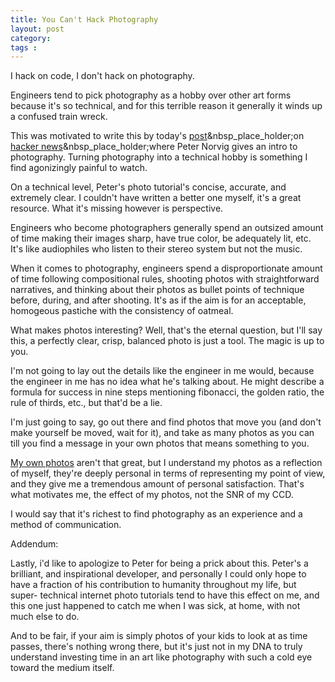 ```yaml
---
title: You Can't Hack Photography
layout: post
category: 
tags : 
---
```





I hack on code, I don't hack on photography.

Engineers tend to pick photography as a hobby over other art forms because
it's so technical, and for this terrible reason it generally it winds up a
confused train wreck.

This was motivated to write this by today's
[post](http://posterous.com/posts/new/670799?polyominoes)&nbsp_place_holder;on
[hacker
news](http://news.ycombinator.com/item?id=3279775)&nbsp_place_holder;where
Peter Norvig gives an intro to photography. Turning photography into a
technical hobby is something I find agonizingly painful to watch.

On a technical level, Peter's photo tutorial's concise, accurate, and
extremely clear. I couldn't have written a better one myself, it's a great
resource. What it's missing however is perspective.

Engineers who become photographers generally spend an outsized amount of time
making their images sharp, have true color, be adequately lit, etc. It's like
audiophiles who listen to their stereo system but not the music.

When it comes to photography, engineers spend a disproportionate amount of
time following compositional rules, shooting photos with straightforward
narratives, and thinking about their photos as bullet points of technique
before, during, and after shooting. It's as if the aim is for an acceptable,
homogeous pastiche with the consistency of oatmeal.

What makes photos interesting? Well, that's the eternal question, but I'll say
this, a perfectly clear, crisp, balanced photo is just a tool. The magic is up
to you.

I'm not going to lay out the details like the engineer in me would, because
the engineer in me has no idea what he's talking about. He might describe a
formula for success in nine steps mentioning fibonacci, the golden ratio, the
rule of thirds, etc., but that'd be a lie.

I'm just going to say, go out there and find photos that move you (and don't
make yourself be moved, wait for it), and take as many photos as you can till
you find a message in your own photos that means something to you.

[My own photos](http://www.andrewvc.com) aren't that great, but I understand
my photos as a reflection of myself, they're deeply personal in terms of
representing my point of view, and they give me a tremendous amount of
personal satisfaction. That's what motivates me, the effect of my photos, not
the SNR of my CCD.

I would say that it's richest to find photography as an experience and a
method of communication.

Addendum:

Lastly, i'd like to apologize to Peter for being a prick about this. Peter's a
brilliant, and inspirational developer, and personally I could only hope to
have a fraction of his contribution to humanity throughout my life, but super-
technical internet photo tutorials tend to have this effect on me, and this
one just happened to catch me when I was sick, at home, with not much else to
do.

And to be fair, if your aim is simply photos of your kids to look at as time
passes, there's nothing wrong there, but it's just not in my DNA to truly
understand investing time in an art like photography with such a cold eye
toward the medium itself.


